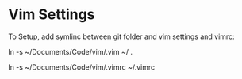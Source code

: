 # Vim Settings

To Setup, add symlinc between git folder and vim settings and vimrc:

ln -s ~/Documents/Code/vim/.vim ~/ .


ln -s ~/Documents/Code/vim/.vimrc ~/.vimrc
